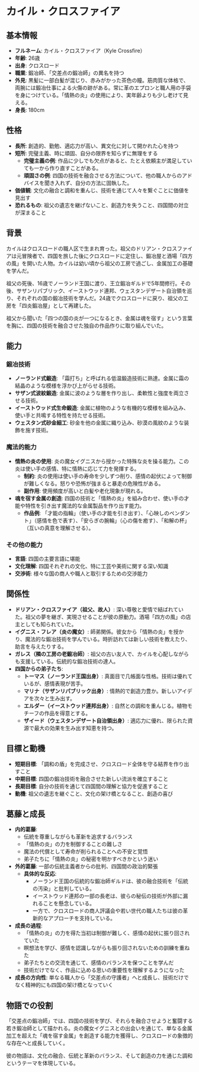 # カイル・クロスファイア

## 基本情報

- **フルネーム**: カイル・クロスファイア（Kyle Crossfire）
- **年齢**: 26歳
- **出身**: クロスロード
- **職業**: 鍛冶師、「交差点の鍛冶師」の異名を持つ
- **外見**: 黒髪に一部白髪が混じり、赤みがかった茶色の瞳。筋肉質な体格で、両腕には鍛冶仕事による火傷の跡がある。常に革のエプロンと職人用の手袋を身につけている。「情熱の炎」の使用により、実年齢よりも少し老けて見える。
- **身長**: 180cm

## 性格

- **長所**: 創造的、勤勉、適応力が高い、異文化に対して開かれた心を持つ
- **短所**: 完璧主義、時に頑固、自分の限界を知らずに無理をする
  - **完璧主義の例**: 作品に少しでも欠点があると、たとえ依頼主が満足していても一から作り直すことがある。
  - **頑固さの例**: 四国の技術を融合させる方法について、他の職人からのアドバイスを聞き入れず、自分の方法に固執した。
- **価値観**: 文化の融合と調和を重んじ、技術を通じて人々を繋ぐことに価値を見出す
- **恐れるもの**: 祖父の遺志を継げないこと、創造力を失うこと、四国間の対立が深まること

## 背景

カイルはクロスロードの職人区で生まれ育った。祖父のドリアン・クロスファイアは元冒険者で、四国を旅した後にクロスロードに定住し、鍛冶屋と酒場「四方の風」を開いた人物。カイルは幼い頃から祖父の工房で過ごし、金属加工の基礎を学んだ。

祖父の死後、16歳でノーランド王国に渡り、王立鍛冶ギルドで5年間修行。その後、サザンリパブリック、イーストウッド連邦、ウェスタンデザート自治領を巡り、それぞれの国の鍛冶技術を学んだ。24歳でクロスロードに戻り、祖父の工房を「四炎鍛冶屋」として再建した。

祖父から聞いた「四つの国の炎が一つになるとき、金属は魂を宿す」という言葉を胸に、四国の技術を融合させた独自の作品作りに取り組んでいた。

## 能力

### 鍛冶技術

- **ノーランド式鍛造**: 「霜打ち」と呼ばれる低温鍛造技術に熟達。金属に霜の結晶のような模様を浮かび上がらせる技術。
- **サザン式波紋鍛造**: 金属に波のような層を作り出し、柔軟性と強度を両立させる技術。
- **イーストウッド式生命鍛造**: 金属に植物のような有機的な模様を組み込み、使い手と共鳴する特性を持たせる技術。
- **ウェスタン式砂金細工**: 砂金を他の金属に織り込み、砂漠の風紋のような装飾を施す技術。

### 魔法的能力

- **情熱の炎の使用**: 炎の魔女イグニスから授かった特殊な炎を操る能力。この炎は使い手の感情、特に情熱に応じて力を発揮する。
  - **制約**: 炎の使用は使い手の寿命を少しずつ削り、感情の起伏によって制御が難しくなる。怒りや恐怖が強まると暴走の危険性がある。
  - **副作用**: 使用頻度が高いと白髪や老化現象が現れる。
- **魂を宿す金属の創造**: 四国の技術と「情熱の炎」を組み合わせ、使い手の才能や特性を引き出す魔法的な金属製品を作り出す能力。
  - **作品例**: 「才能の指輪」（使い手の才能を引き出す）、「心映しのペンダント」（感情を色で表す）、「安らぎの腕輪」（心の傷を癒す）、「和解の杯」（互いの真意を理解させる）。

### その他の能力

- **言語**: 四国の主要言語に堪能
- **文化理解**: 四国それぞれの文化、特に工芸や美術に関する深い知識
- **交渉術**: 様々な国の商人や職人と取引するための交渉能力

## 関係性

- **ドリアン・クロスファイア（祖父、故人）**: 深い尊敬と愛情で結ばれていた。祖父の夢を継ぎ、実現させることが彼の原動力。酒場「四方の風」の店主としても知られていた。
- **イグニス・フレア（炎の魔女）**: 師弟関係。彼女から「情熱の炎」を授かり、魔法的な鍛冶技術を学んでいる。時折訪れては新しい技術を教えたり、助言を与えたりする。
- **ガレス（隣の工房の老鍛冶師）**: 祖父の古い友人で、カイルを心配しながらも支援している。伝統的な鍛冶技術の達人。
- **四国からの弟子たち**:
  - **トーマス（ノーランド王国出身）**: 真面目で几帳面な性格。技術は優れているが、感情表現が苦手。
  - **マリナ（サザンリパブリック出身）**: 情熱的で創造力豊か。新しいアイデアを次々と生み出す。
  - **エルダー（イーストウッド連邦出身）**: 自然との調和を重んじる。植物モチーフの作品を得意とする。
  - **ザイード（ウェスタンデザート自治領出身）**: 適応力に優れ、限られた資源で最大の効果を生み出す知恵を持つ。

## 目標と動機

- **短期目標**: 「調和の盾」を完成させ、クロスロード全体を守る結界を作り出すこと
- **中期目標**: 四国の鍛冶技術を融合させた新しい流派を確立すること
- **長期目標**: 自分の技術を通じて四国間の理解と協力を促進すること
- **動機**: 祖父の遺志を継ぐこと、文化の架け橋となること、創造の喜び

## 葛藤と成長

- **内的葛藤**: 
  - 伝統を尊重しながらも革新を追求するバランス
  - 「情熱の炎」の力を制御することの難しさ
  - 魔法の代償として寿命が削られることへの不安と覚悟
  - 弟子たちに「情熱の炎」の秘密を明かすべきかという迷い
- **外的葛藤**: 一部の伝統主義者からの批判、四国間の政治的緊張
  - **具体的な反応**:
    - ノーランド王国の伝統的な鍛冶師ギルドは、彼の融合技術を「伝統の汚染」と批判している。
    - イーストウッド連邦の一部の長老は、彼らの秘伝の技術が外部に漏れることを懸念している。
    - 一方で、クロスロードの商人評議会や若い世代の職人たちは彼の革新的なアプローチを支持している。
- **成長の過程**:
  - 「情熱の炎」の力を得た当初は制御が難しく、感情の起伏に振り回されていた
  - 瞑想法を学び、感情を認識しながらも振り回されないための訓練を重ねた
  - 弟子たちとの交流を通じて、感情のバランスを保つことを学んだ
  - 技術だけでなく、作品に込める思いの重要性を理解するようになった
- **成長の方向性**: 単なる職人から「交差点の守護者」へと成長し、技術だけでなく精神的にも四国の架け橋となっていく

## 物語での役割

「交差点の鍛冶師」では、四国の技術を学び、それらを融合させようと奮闘する若き鍛冶師として描かれる。炎の魔女イグニスとの出会いを通じて、単なる金属加工を超えた「魂を宿す金属」を創造する能力を獲得し、クロスロードの象徴的な存在へと成長していく。

彼の物語は、文化の融合、伝統と革新のバランス、そして創造の力を通じた調和というテーマを体現している。